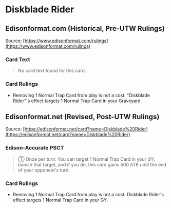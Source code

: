 # Diskblade Rider

## Edisonformat.com (Historical, Pre-UTW Rulings)

Source: [https://www.edisonformat.com/rulings](https://www.edisonformat.com/rulings)

### Card Text

> No card text found for this card.

### Card Rulings

*   Removing 1 Normal Trap Card from play is not a cost. "Diskblade Rider"'s effect targets 1 Normal Trap Card in your Graveyard.

## Edisonformat.net (Revised, Post-UTW Rulings)

Source: [https://edisonformat.net/card?name=Diskblade%20Rider](https://edisonformat.net/card?name=Diskblade%20Rider)

### Edison-Accurate PSCT

> ① Once per turn: You can target 1 Normal Trap Card in your GY; banish that target, and if you do, this card gains 500 ATK until the end of your opponent's turn.

### Card Rulings

*   Removing 1 Normal Trap Card from play is not a cost. Diskblade Rider's effect targets 1 Normal Trap Card in your GY.
            